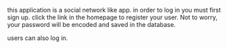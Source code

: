 this application is a social network like app.
in order to log in you must first sign up. click the link in the homepage to register your user. 
Not to worry, your password will be encoded and saved in the database.

users can also log in.